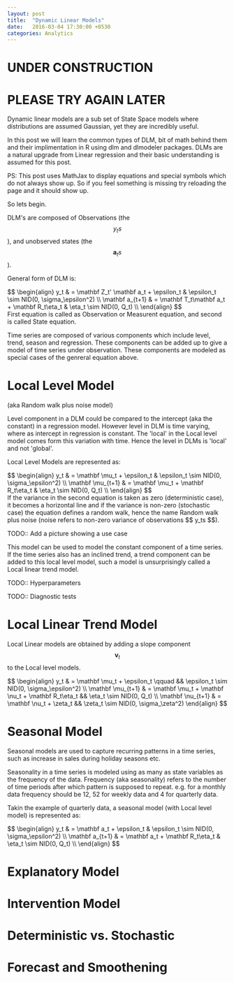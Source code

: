 ```yaml
---
layout: post
title:  "Dynamic Linear Models"
date:   2016-03-04 17:30:00 +0530
categories: Analytics
---
```


UNDER CONSTRUCTION
==================

PLEASE TRY AGAIN LATER
======================

Dynamic linear models are a sub set of State Space models where distributions are assumed Gaussian, yet they are incredibly useful.

In this post we will learn the common types of DLM, bit of math behind them and their implimentation in R using dlm and dlmodeler packages.
DLMs are a natural upgrade from Linear regression and their basic understanding is assumed for this post.

PS: This post uses MathJax to display equations and special symbols which do not always show up. So if you feel something is missing try reloading the page and it should show up.

So lets begin.

DLM's are composed of Observations (the $$ y_ts $$), and unobserved states (the $$ \mathbf a_ts $$).

General form of DLM is:
<div>
$$
\begin{align}
y_t & = \mathbf Z_t' \mathbf a_t + \epsilon_t & \epsilon_t  \sim NID(0, \sigma_\epsilon^2) \\
\mathbf a_{t+1} & = \mathbf T_t\mathbf a_t + \mathbf R_t\eta_t  & \eta_t \sim NID(0, Q_t) \\
\end{align}
$$
</div>
First equation is called as Observation or Measurent equation, and second is called State equation.

Time series are composed of various components which include level, trend, season and regression.
These components can be added up to give a model of time series under observation.
These components are modeled as special cases of the genreral equation above.

Local Level Model
=
(aka Random walk plus noise model)

Level component in a DLM could be compared to the intercept (aka the constant) in a regression model. 
However level in DLM is time varying, where as intercept in regression is constant.
The 'local' in the Local level model comes form this variation with time. 
Hence the level in DLMs is 'local' and not 'global'. 

Local Level Models are represented as:
<div>
$$
\begin{align}
              y_t & = \mathbf \mu_t + \epsilon_t          & \epsilon_t \sim NID(0, \sigma_\epsilon^2) \\
\mathbf \mu_{t+1} & = \mathbf \mu_t + \mathbf R_t\eta_t   & \eta_t \sim NID(0, Q_t) \\
\end{align}
$$
</div>
If the variance in the second equation is taken as zero (deterministic case), it becomes a horizontal line and if the variance is non-zero (stochastic case) the equation defines a random walk, hence the name Random walk plus noise (noise refers to non-zero variance of observations $$ y_ts $$).

TODO:: Add a picture showing a use case

This model can be used to model the constant component of a time series.
If the time series also has an inclined trend, a trend component can be added to this local level model, such a model is unsurprisingly called a Local linear trend model.

TODO:: Hyperparameters

TODO:: Diagnostic tests

Local Linear Trend Model
=
Local Linear models are obtained by adding a slope component $$ \mathbf v_t $$ to the Local level models.
<div>
$$
\begin{align}
              y_t & = \mathbf \mu_t + \epsilon_t \qquad                   &&  \epsilon_t \sim NID(0, \sigma_\epsilon^2) \\
\mathbf \mu_{t+1} & = \mathbf \mu_t + \mathbf \nu_t + \mathbf R_t\eta_t   &&  \eta_t \sim NID(0, Q_t) \\
\mathbf \nu_{t+1} & = \mathbf \nu_t + \zeta_t                             &&  \zeta_t \sim NID(0, \sigma_\zeta^2)
\end{align}
$$
</div>


Seasonal Model
=
Seasonal models are used to capture recurring patterns in a time series, such as increase in sales during holiday seasons etc.

Seasonality in a time series is modeled using as many as state variables as the frequency of the data.
Frequency (aka seasonality) refers to the number of time periods after which pattern is supposed to repeat. e.g. for a monthly data frequency should be 12, 52 for weekly data and 4 for quarterly data.

Takin the example of quarterly data, a seasonal model (with Local level model) is represented as:

<div>
$$
\begin{align}
            y_t & = \mathbf a_t + \epsilon_t            & \epsilon_t \sim NID(0, \sigma_\epsilon^2) \\
\mathbf a_{t+1} & = \mathbf a_t + \mathbf R_t\eta_t     & \eta_t \sim NID(0, Q_t) \\
\end{align}
$$
</div>

Explanatory Model
=

Intervention Model
=

Deterministic vs. Stochastic
=

Forecast and Smoothening
=

<script type="text/javascript" src="https://cdn.mathjax.org/mathjax/latest/MathJax.js?config=TeX-AMS-MML_HTMLorMML"></script>